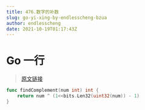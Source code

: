 ```yaml
---
title: 476.数字的补数
slug: go-yi-xing-by-endlesscheng-bzua
author: endlesscheng
date: 2021-10-19T01:17:43Z
---
```

# Go 一行
 
> [原文链接](https://leetcode.cn/problems/number-complement/solution/go-yi-xing-by-endlesscheng-bzua)
```go
func findComplement(num int) int {
    return num ^ (1<<bits.Len32(uint32(num)) - 1)
}
```
